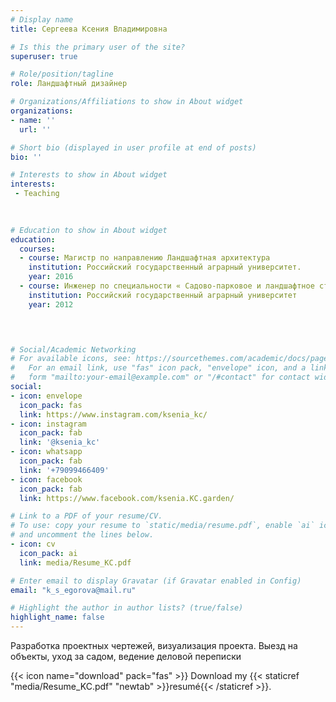 ```yaml
---
# Display name
title: Сергеева Ксения Владимировна

# Is this the primary user of the site?
superuser: true

# Role/position/tagline
role: Ландшафтный дизайнер

# Organizations/Affiliations to show in About widget
organizations:
- name: ''
  url: ''

# Short bio (displayed in user profile at end of posts)
bio: ''

# Interests to show in About widget
interests:
 - Teaching

 
 
# Education to show in About widget
education:
  courses:
  - course: Магистр по направлению Ландшафтная архитектура
    institution: Российский государственный аграрный университет. 
    year: 2016
  - course: Инженер по специальности « Садово-парковое и ландшафтное строительство»
    institution: Российский государственный аграрный университет 
    year: 2012



 
# Social/Academic Networking
# For available icons, see: https://sourcethemes.com/academic/docs/page-builder/#icons
#   For an email link, use "fas" icon pack, "envelope" icon, and a link in the
#   form "mailto:your-email@example.com" or "/#contact" for contact widget.
social:
- icon: envelope
  icon_pack: fas
  link: https://www.instagram.com/ksenia_kc/
- icon: instagram
  icon_pack: fab
  link: '@ksenia_kc'
- icon: whatsapp
  icon_pack: fab
  link: '+79099466409'
- icon: facebook
  icon_pack: fab
  link: https://www.facebook.com/ksenia.KC.garden/

# Link to a PDF of your resume/CV.
# To use: copy your resume to `static/media/resume.pdf`, enable `ai` icons in `params.toml`, 
# and uncomment the lines below.
- icon: cv
  icon_pack: ai
  link: media/Resume_KC.pdf

# Enter email to display Gravatar (if Gravatar enabled in Config)
email: "k_s_egorova@mail.ru"

# Highlight the author in author lists? (true/false)
highlight_name: false
---
```


Разработка проектных чертежей, визуализация проекта. Выезд на объекты, уход за садом, ведение деловой переписки 


{{< icon name="download" pack="fas" >}} Download my {{< staticref "media/Resume_KC.pdf" "newtab" >}}resumé{{< /staticref >}}.
